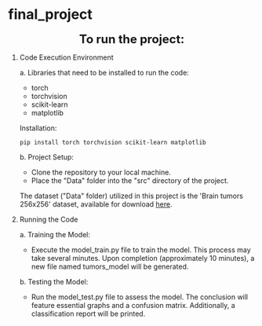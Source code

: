 # final_project

<p align="center">
  <b style="font-size:24px;">To run the project:</b>
</p>

1. Code Execution Environment

   a. Libraries that need to be installed to run the code:

   - torch
   - torchvision
   - scikit-learn
   - matplotlib

   Installation:

   `pip install torch torchvision scikit-learn matplotlib`

   b. Project Setup:

   - Clone the repository to your local machine.
   - Place the "Data" folder into the "src" directory of the project.

   The dataset ("Data" folder) utilized in this project is the 'Brain tumors 256x256' dataset, available for download [here](https://www.kaggle.com/datasets/thomasdubail/brain-tumors-256x256/code).

2. Running the Code

   a. Training the Model:

   - Execute the model_train.py file to train the model. This process may take several minutes. Upon completion (approximately 10 minutes), a new file named tumors_model will be generated.

   b. Testing the Model:

   - Run the model_test.py file to assess the model. The conclusion will feature essential graphs and a confusion matrix. Additionally, a classification report will be printed.
